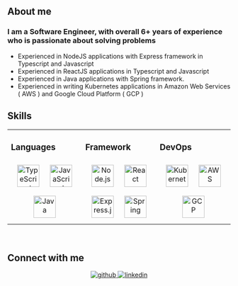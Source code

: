 ## About me  
  

### I am a Software Engineer, with overall 6+ years of experience who is passionate about solving problems
  

- Experienced in NodeJS applications with Express framework in Typescript and Javascript  
- Experienced in ReactJS applications in Typescript and Javascript  
- Experienced in Java applications with Spring framework.  
- Experienced in writing Kubernetes applications in Amazon Web Services ( AWS ) and Google Cloud Platform ( GCP )

## Skills  
<table><tr><td valign="top" width="33%">



### Languages  
<div align="center">  
<a href="https://www.typescriptlang.org/" target="_blank"><img style="margin: 10px" src="https://img.shields.io/badge/TypeScript-007ACC?style=for-the-badge&logo=typescript&logoColor=white" alt="TypeScript" height="50" /></a>  
<a href="https://www.javascript.com/" target="_blank"><img style="margin: 10px" src="https://img.shields.io/badge/JavaScript-323330?style=for-the-badge&logo=javascript&logoColor=F7DF1E" alt="JavaScript" height="50" /></a>  
<a href="https://www.java.com/" target="_blank"><img style="margin: 10px" src="https://img.shields.io/badge/Java-ED8B00?style=for-the-badge&logo=java&logoColor=white" alt="Java" height="50" /></a>  
</div>

</td><td valign="top" width="33%">



### Framework  
<div align="center">  
<a href="https://nodejs.org/" target="_blank"><img style="margin: 10px" src="https://img.shields.io/badge/Node.js-339933?style=for-the-badge&logo=nodedotjs&logoColor=white" alt="Node.js" height="50" /></a>   
<a href="https://reactjs.org/" target="_blank"><img style="margin: 10px" src="https://img.shields.io/badge/React-20232A?style=for-the-badge&logo=react&logoColor=61DAFB" alt="React" height="50" /></a>  
<a href="https://expressjs.com/" target="_blank"><img style="margin: 10px" src="https://img.shields.io/badge/Express.js-000000?style=for-the-badge&logo=express&logoColor=white" alt="Express.js" height="50" /></a>  
<a href="https://docs.spring.io/spring-framework/docs/3.0.x/reference/expressions.html#:~:text=The%20Spring%20Expression%20Language%20(SpEL,and%20basic%20string%20templating%20functionality." target="_blank"><img style="margin: 10px" src="https://img.shields.io/badge/Spring-6DB33F?style=for-the-badge&logo=spring&logoColor=white" alt="Spring" height="50" /></a>  
</div>

</td><td valign="top" width="33%">



### DevOps  
<div align="center">  
<a href="https://kubernetes.io/" target="_blank"><img style="margin: 10px" src="https://img.shields.io/badge/kubernetes-326ce5.svg?&style=for-the-badge&logo=kubernetes&logoColor=white" alt="Kubernetes" height="50" /></a>  
<a href="https://aws.amazon.com/" target="_blank"><img style="margin: 10px" src="https://img.shields.io/badge/Amazon_AWS-FF9900?style=for-the-badge&logo=amazonaws&logoColor=white" alt="AWS" height="50" /></a>  
<a href="https://cloud.google.com/" target="_blank"><img style="margin: 10px" src="https://img.shields.io/badge/Google_Cloud-4285F4?style=for-the-badge&logo=google-cloud&logoColor=white" alt="GCP" height="50" /></a>  
</div>

</td></tr></table>  

<br/>  


## Connect with me  
<div align="center">
<a href="https://github.com/ManimaranElangovan" target="_blank">
<img src=https://img.shields.io/badge/github-%2324292e.svg?&style=for-the-badge&logo=github&logoColor=white alt=github style="margin-bottom: 5px;" />
</a>
<a href="https://linkedin.com/in/manimaranelangovan" target="_blank">
<img src=https://img.shields.io/badge/linkedin-%231E77B5.svg?&style=for-the-badge&logo=linkedin&logoColor=white alt=linkedin style="margin-bottom: 5px;" />
</a>  
</div>  

